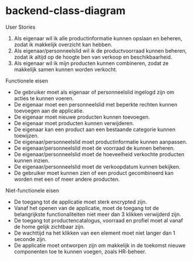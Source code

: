 # backend-class-diagram

User Stories

1) Als eigenaar wil ik alle productinformatie kunnen opslaan en beheren, zodat ik makkelijk overzicht kan hebben.
2) Als eigenaar/personneelslid wil ik de productvoorraad kunnen beheren, zodat ik altijd op de hoogte ben van verkoop en beschikbaarheid.
3) Als eigenaar wil ik mijn producten kunnen combineren, zodat ze makkelijk samen kunnen worden verkocht.

Functionele eisen

- De gebruiker moet als eigenaar of personneelslid ingelogd zijn om acties te kunnen voeren.
- De eigenaar moet een personneelslid met beperkte rechten kunnen toevoegen aan de applicatie.
- De eigenaar moet nieuwe producten kunnen toevoegen.
- De eigenaar moet producten kunnen verwijderen.
- De eigenaar kan een product aan een bestaande categorie kunnen toewijzen.
- De eigenaar/personneelslid moet productinformatie kunnen aanpassen.
- De eigenaar/personneelslid moet de voorraad de kunnen beheren.
- De eigenaar/personneelslid moet de hoeveelheid verkochte producten kunnen inzien.
- De eigenaar/personneelslid moet de verkoopdatum kunnen bekijken.
- De gebruiker moet kunnen zien of een product gecombineerd kan worden met een of meer andere producten.

Niet-functionele eisen

- De toegang tot de applicatie moet sterk encrypted zijn.
- Vanaf het openen van de applicatie, moet de toegang tot de belangrijkste functionaliteiten niet meer dan 3 klikken verwijderd zijn.
- De toegang tot productencatalogus, voorraad en profiel moet al vanaf de home gelijk zichtbaar zijn.
- De wachttijd na het klikken van een element moet niet langer dan 1 seconde zijn.
- De applicatie moet ontworpen zijn om makkelijk in de toekomst nieuwe componenten toe te kunnen voegen, zoals HR-beheer.
